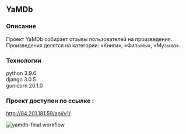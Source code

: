 ## YaMDb
### Описание
Проект YaMDb собирает отзывы пользователей на произведения. Произведения делятся на категории: «Книги», «Фильмы», «Музыка».
### Технологии
python 3.9.6  
django 3.0.5  
gunicorn 20.1.0  
### Проект доступен по ссылке :
http://84.201.181.59/api/v1/

![yamdb-final workflow](https://github.com/lindex/yamdb_final/actions/workflows/yamdb_workflow.yml/badge.svg)
###